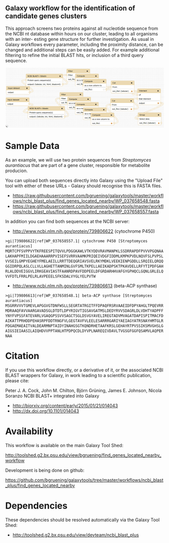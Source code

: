 Galaxy workflow for the identification of candidate genes clusters
------------------------------------------------------------------

This approach screens two proteins against all nucleotide sequence from the
NCBI nt database within hours on our cluster, leading to all organisms with an inter-
esting gene structure for further investigation. As usual in Galaxy workflows every
parameter, including the proximity distance, can be changed and additional steps
can be easily added. For example additional filtering to refine the initial BLAST
hits, or inclusion of a third query sequence.

![Workflow Image](https://raw.githubusercontent.com/bgruening/galaxytools/master/workflows/ncbi_blast_plus/find_genes_located_nearby/find_genes_located_nearby.png)


Sample Data
===========

As an example, we will use two protein sequences from *Streptomyces aurantiacus*
that are part of a gene cluster, responsible for metabolite producion.

You can upload both sequences directly into Galaxy using the "Upload File" tool
with either of these URLs - Galaxy should recognise this is FASTA files.

 * https://raw.githubusercontent.com/bgruening/galaxytools/master/workflows/ncbi_blast_plus/find_genes_located_nearby/WP_037658548.fasta
 * https://raw.githubusercontent.com/bgruening/galaxytools/master/workflows/ncbi_blast_plus/find_genes_located_nearby/WP_037658557.fasta

In addition you can find both sequences at the NCBI server:
 * http://www.ncbi.nlm.nih.gov/protein/739806622 (cytochrome P450)
 
```text
>gi|739806622|ref|WP_037658557.1| cytochrome P450 [Streptomyces aurantiacus]
MQRTCPFSVPPVYTKFREESPITQVVLPDGGKAWLVTKYDDVRAVMANPKLSSDRRAPDFPVVVPGQNAA
LAKHAPFMIILDGAEHAAARRPVISEFSVRRVAAMKPRIQEIVDGFIDDMLKMPKPVDLNQVFSLPVPSL
VVSEILGMPYEGHEYFMELAEILLRRTTDEQGRIAVSVELRKYMDKLVEEKIENPGDDLLSRQIELQRQQ
GGIDRPQLASLCLLVLLAGHETTANMINLGVFSMLTKPELLAEIKADPSKTPKAVDELLRFYTIPDFGAH
RLALDDVEIGGVLIRKGEAVIASTFAANRDPAVFDDPEELDFGRDARHHVAFGYGPHQCLGQNLGRLELQ
VVFDTLFRRLPELRLAVPEEELSFKSDALVYGLYELPVTW
```

 * http://www.ncbi.nlm.nih.gov/protein/739806613 (beta-ACP synthase)

```
>gi|739806613|ref|WP_037658548.1| beta-ACP synthase [Streptomyces aurantiacus]
MSGRRVVVTGMEVLAPGGVGTDNFWSLLSEGRTATRGITFFDPAQFRSRVAAEIDFDPYAHGLTPQEVRR
MDRAAQFAVVAARGAVADSGLDTDTLDPYRIGVTIGSAVGATMSLDEDYRVVSDAGRLDLVDHTYADPFF
YNYFVPSSFATEVARLVGAQGPSSVVSAGCTSGLDSVGYAVELIREGTADVMVAGATDAPISPITMACFD
AIKATTPRHDDPEHASRPFDDTRNGFVLGEGTAVFVLEELESARRRGARIYAEIAGYATRSNAYHMTGLR
PDGAEMAEAITVALDEARMNPTAIDYINAHGSGTKQNDRHETAAFKRSLGEHAYRTPVSSIKSMVGHSLG
AIGSIEIAASILAIQHDVVPPTANLHTPDPQCDLDYVPLNAREQIVDAVLTVGSGFGGFQSAMVLAQPER
NAA
```


Citation
========

If you use this workflow directly, or a derivative of it, or the associated
NCBI BLAST wrappers for Galaxy, in work leading to a scientific publication,
please cite:

Peter J. A. Cock, John M. Chilton, Björn Grüning, James E. Johnson, Nicola Soranzo
NCBI BLAST+ integrated into Galaxy

 * http://biorxiv.org/content/early/2015/01/21/014043
 * http://dx.doi.org/10.1101/014043


Availability
============

This workflow is available on the main Galaxy Tool Shed:

http://toolshed.g2.bx.psu.edu/view/bgruening/find_genes_located_nearby_workflow

Development is being done on github:

https://github.com/bgruening/galaxytools/tree/master/workflows/ncbi_blast_plus/find_genes_located_nearby


Dependencies
============

These dependencies should be resolved automatically via the Galaxy Tool Shed:

* http://toolshed.g2.bx.psu.edu/view/devteam/ncbi_blast_plus
